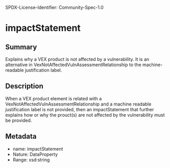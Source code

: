SPDX-License-Identifier: Community-Spec-1.0

# impactStatement

## Summary

Explains why a VEX product is not affected by a vulnerability. It is an
alternative in VexNotAffectedVulnAssessmentRelationship to the machine-readable
justification label.

## Description

When a VEX product element is related with a VexNotAffectedVulnAssessmentRelationship
and a machine readable justification label is not provided, then an impactStatement
that further explains how or why the prouct(s) are not affected by the vulnerability
must be provided.

## Metadata

- name: impactStatement
- Nature: DataProperty
- Range: xsd:string

